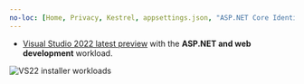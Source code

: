 ```yaml
---
no-loc: [Home, Privacy, Kestrel, appsettings.json, "ASP.NET Core Identity", cookie, Cookie, Blazor, "Blazor Server", "Blazor WebAssembly", "Identity", "Let's Encrypt", Razor, SignalR]
---
```

* [Visual Studio 2022 latest preview](https://visualstudio.microsoft.com/vs/preview/#download-preview) with the **ASP.NET and web development** workload.

![VS22 installer workloads](~/includes/net-prereqs/6/asp-net-web-dev.png)
